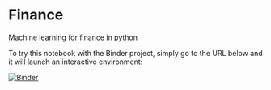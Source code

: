 # Finance
Machine learning for finance in python

To try this notebook with the Binder project, simply
go to the URL below and it will launch an interactive environment:


[![Binder](https://mybinder.org/badge_logo.svg)](https://mybinder.org/v2/gh/gmineo/Financial-Forecasting-in-Python/main?Income-statements.ipynb)

